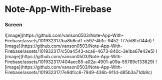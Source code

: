 # Note-App-With-Firebase
<h3>Screen</h3>
![image](https://github.com/vanson0503/Note-App-With-Firebase/assets/101932317/ba8b8cdf-c597-4b1c-9452-f77dd8fc044d)
![image](https://github.com/vanson0503/Note-App-With-Firebase/assets/101932317/c50a4543-aca6-4673-840c-3e1ba67e42e5)
![image](https://github.com/vanson0503/Note-App-With-Firebase/assets/101932317/404aec85-a02a-4901-a09a-55789c133629)
![image](https://github.com/vanson0503/Note-App-With-Firebase/assets/101932317/7e9dfcc6-7949-436b-911d-d85b3a71db8c)

